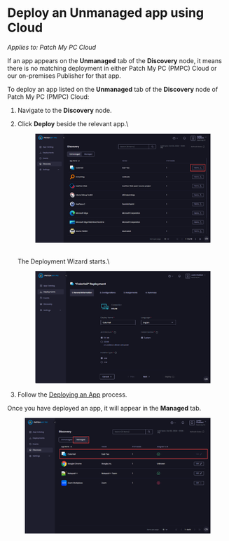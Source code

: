 # Deploy an Unmanaged app using Cloud

_Applies to: Patch My PC Cloud_

If an app appears on the **Unmanaged** tab of the **Discovery** node, it means there is no matching deployment in either Patch My PC (PMPC) Cloud or our on-premises Publisher for that app.

To deploy an app listed on the **Unmanaged** tab of the **Discovery** node of Patch My PC (PMPC) Cloud:

1. Navigate to the **Discovery** node.
2.  Click **Deploy** beside the relevant app.\


    <figure><img src="/_images/gitbook/image%20%28417%29.png" alt="Clicking “Deploy” beside the relevant the app"><figcaption></figcaption></figure>

    \
    The Deployment Wizard starts.\


    <figure><img src="/_images/gitbook/image%20%28533%29.png" alt="“Deployment wizard” starting"><figcaption></figcaption></figure>
3. Follow the [Deploying an App](../cloud-deployments/deploying-an-app-using-cloud/) process.

Once you have deployed an app, it will appear in the **Managed** tab.

<figure><img src="/_images/gitbook/image%20%28418%29.png" alt="Deployed app now appears on the “Managed” tab"><figcaption></figcaption></figure>

